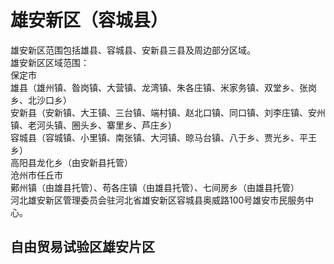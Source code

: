 # 雄安新区（容城县）  
雄安新区范围包括雄县、容城县、安新县三县及周边部分区域。  
雄安新区区域范围：  
保定市  
雄县（雄州镇、昝岗镇、大营镇、龙湾镇、朱各庄镇、米家务镇、双堂乡、张岗乡、北沙口乡）  
安新县（安新镇、大王镇、三台镇、端村镇、赵北口镇、同口镇、刘李庄镇、安州镇、老河头镇、圈头乡、寨里乡、芦庄乡）  
容城县（容城镇、小里镇、南张镇、大河镇、晾马台镇、八于乡、贾光乡、平王乡）  
高阳县龙化乡（由安新县托管）  
沧州市任丘市  
鄚州镇（由雄县托管）、苟各庄镇（由雄县托管）、七间房乡（由雄县托管）  
河北雄安新区管理委员会驻河北省雄安新区容城县奥威路100号雄安市民服务中心。  

## 自由贸易试验区雄安片区  